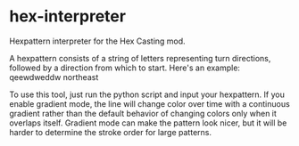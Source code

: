 # hex-interpreter
Hexpattern interpreter for the Hex Casting mod.

A hexpattern consists of a string of letters representing turn directions, followed by a direction from which to start.
Here's an example: qeewdweddw northeast

To use this tool, just run the python script and input your hexpattern. If you enable gradient mode, the line will change color over time with a continuous gradient rather than the default behavior of changing colors only when it overlaps itself. Gradient mode can make the pattern look nicer, but it will be harder to determine the stroke order for large patterns.
